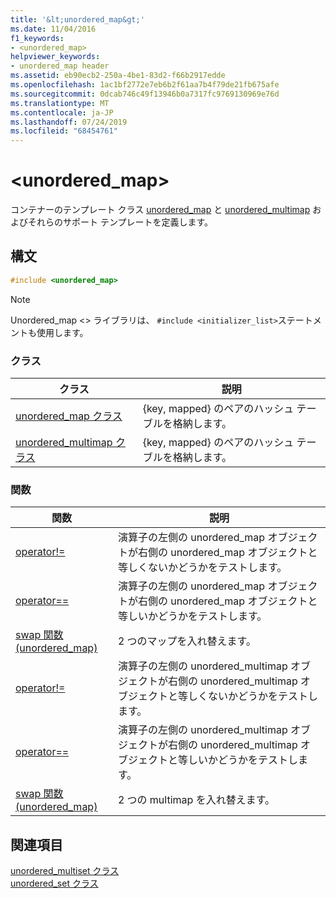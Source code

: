 ```yaml
---
title: '&lt;unordered_map&gt;'
ms.date: 11/04/2016
f1_keywords:
- <unordered_map>
helpviewer_keywords:
- unordered_map header
ms.assetid: eb90ecb2-250a-4be1-83d2-f66b2917edde
ms.openlocfilehash: 1ac1bf2772e7eb6b2f61aa7b4f79de21fb675afe
ms.sourcegitcommit: 0dcab746c49f13946b0a7317fc9769130969e76d
ms.translationtype: MT
ms.contentlocale: ja-JP
ms.lasthandoff: 07/24/2019
ms.locfileid: "68454761"
---
```

# <a name="ltunorderedmapgt"></a>&lt;unordered_map&gt;

コンテナーのテンプレート クラス [unordered_map](../standard-library/unordered-map-class.md) と [unordered_multimap](../standard-library/unordered-multimap-class.md) およびそれらのサポート テンプレートを定義します。

## <a name="syntax"></a>構文

```cpp
#include <unordered_map>
```

> [!NOTE]
> Unordered_map \<> ライブラリは、 `#include <initializer_list>`ステートメントも使用します。

### <a name="classes"></a>クラス

|クラス|説明|
|-|-|
|[unordered_map クラス](../standard-library/unordered-map-class.md)|{key, mapped} のペアのハッシュ テーブルを格納します。|
|[unordered_multimap クラス](../standard-library/unordered-multimap-class.md)|{key, mapped} のペアのハッシュ テーブルを格納します。|

### <a name="functions"></a>関数

|関数|説明|
|-|-|
|[operator!=](../standard-library/unordered-map-operators.md#op_neq)|演算子の左側の unordered_map オブジェクトが右側の unordered_map オブジェクトと等しくないかどうかをテストします。|
|[operator==](../standard-library/unordered-map-operators.md#op_eq_eq)|演算子の左側の unordered_map オブジェクトが右側の unordered_map オブジェクトと等しいかどうかをテストします。|
|[swap 関数 (unordered_map)](../standard-library/unordered-map-functions.md#swap)|2 つのマップを入れ替えます。|
|[operator!=](../standard-library/unordered-map-operators.md#op_neq)|演算子の左側の unordered_multimap オブジェクトが右側の unordered_multimap オブジェクトと等しくないかどうかをテストします。|
|[operator==](../standard-library/unordered-map-operators.md#op_eq_eq)|演算子の左側の unordered_multimap オブジェクトが右側の unordered_multimap オブジェクトと等しいかどうかをテストします。|
|[swap 関数 (unordered_map)](../standard-library/unordered-map-functions.md#swap)|2 つの multimap を入れ替えます。|

## <a name="see-also"></a>関連項目

[unordered_multiset クラス](../standard-library/unordered-multiset-class.md)\
[unordered_set クラス](../standard-library/unordered-set-class.md)

